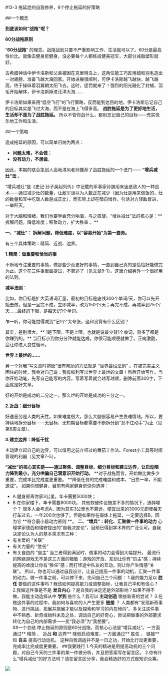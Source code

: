 #13-3 拖延症的自我修养，6个停止拖延的好策略 

##一个概念

**到底该如何“战拖”呢？**

**60分战拖原则**

“**60分战拖**” 的理念。战拖战到只要不严重影响工作、生活就可以了。60分是最高性价比。就像去健身房健身，没必要每个人都练成健美冠军，大部分减脂塑形就好。

古希腊神话中伊卡洛斯和父亲被困在克里特岛上，这两位能工巧匠用蜡和羽毛造出一对翅膀，准备飞越大海回家。开始进展很顺利，可伊卡洛斯越飞越快，越飞越高，终于操纵着羽翼朝太阳飞去。这时，惩罚就来了！强烈的阳光融化了封蜡，羽毛开始解体，伊卡洛斯掉进汪洋大海……

伊卡洛斯如果采用“低空飞行”的飞行策略，反而能到达目的地。伊卡洛斯忘记自己的目标其实是飞过大海，而不是在海上飞得多高。 **战胜拖延是为了更好地生活，生活却不是为了战胜拖延。** 所以不管你战什么，都别忘记自己的目标——充实快乐地工作和生活。    

##一个策略

造成拖延的原因，可以简单归纳为两点：
- **问题太难，不会做**；
- **没有动力，不想做**。

因此，本期的联合策划人高地清风老师推荐了战胜拖延的一个法门—— **“增兵减灶”法** 。

“增兵减灶”是《史记·孙子吴起列传》中记载的军事家孙膑用来迷惑敌人的一种战术——通过减少灶的数量，让敌军误以为人数正在减少（因为灶是用来做饭的，灶的数量和军中吃饭人数是成正比），而实际上却在暗自增兵，引诱对方轻敌冒进，一举歼灭。

对于大脑和情绪，我们也要学会充分哄骗，与之周旋。“增兵减灶”法的核心是：** 拆解问题，降低难度；积聚动力，扩大胜率 。**

**一、“减灶”： 拆解问题，降低难度，以“容易开始”为第一要务。**

有三个具体策略：精简、近战、边界。

**1.精简：做重要和恰当的事**

不断地专注重要的事情，做那些少而更好的事情，一直到自己真的是恰恰好能做完为止。这个在三件事里面提过，不赘述了（见文章9-1）。这里介绍另外一个很好用的法则。

**减半法则**：

比如，你目标是扩大英语词汇量，最初的目标是底线300个单词/天，你可以先开始去做，但是一旦完不成，立即减半，改为150个/天；再完不成，再减半到75个/天……最终的下限，是每天记1个单词。

乍一听，你可能觉得减到“记1个”太夸张，这和没背有什么区别？

其实，差别很大。** 1是下限，不是上限，也就是说最少背1个单词，背多了都是你赚到的。** 当目标小到你分分钟就能达成，你很可能顺便就做了。正向激励，会让你进入良性循环。

**世界上最烂的……**

另一个对我“写文章时拖延”很有帮助的方法就是 “世界最烂法则” 。在被完美主义困住的时候，我会对自己说：我有权利写出世界上最烂的文章！然后开始写作。当你开始动笔，先写自己能写的内容，写着写着就会越写越顺，删除前面300字，下面就是好文章。

好的开始是成功的二分之一，那么烂的开始是成功的三分之一。

**2.近战：细分目标**

好逸恶劳是人类的天性。如果难度很大，那么大脑很容易产生畏难情绪。所以，要持续地拆分目标——无目标、无短期目标都需要不断拆分到“忍不住动手”为止（见第6周文章）。

**3.建立边界：降低干扰**

主动建立起自己的边界，可以借用之前介绍过的番茄工作法、Forest小工具等时间管理的利器（见文章7-5）。

**“减灶”的核心其实是——通过聚焦、调整目标、细分目标和建立边界，让启动阻力降到最小，充分哄骗自己潜意识开始行动。**
**对于战拖而言，开始做比做多少重要，完成率比完成度更重要。 **降低任务的完成难度和成本，“日拱一卒，不期速成”。
如果你想健身，目前有两家健身房供你选择：
- A.健身房离你家3公里，年卡需要5000块； 
- B.在你家楼下，年卡需要8000块。
其他软硬件设施差不多的情况下，选择哪个？
很多人会考虑A，因为其实3公里也不算远，便宜出来的3000元即使每天打车过去，一年200次也够了。但是如果你在锻炼上拖延，一定要选择B，因为它 **符合最小启动力原则 **。
**二、“增兵”：转化、汇聚做一件事的动力**
心理学家德西和瑞安提出的“自我决定论”，目前已得到学术界的广泛认可。自我决定论认为人的基本需求有三种：
- 有关爱的 “关联”
- 有关力量的 “胜任”
- 有关自由的 “自主”
当三者得到满足时，做事的动力会得到大幅提升。
最流行的网络游戏无不是这三方面的极致：游戏的开放、互动让你有“自主”感；持续提高的难度让你有“胜任”感；而打怪途中队友的互动，则让你产生情感“关联”。
所以，你也可以通过自我设计，让自己提高一件事的动机，汇聚一件事的动力。做一件事之前，可以停下来，先问自己三个问题：
1.我的能力足以 **胜任** 要做的这件事吗？我该如何提高能力或调整指标，让我自己平和有信心？
2.我做这件事是不是 **发自内心** ？是自我的决定还是外部影响？如果不得不做，我能主动选择从中 **学到** 些什么？我可以 **主动创造** 哪些新奇的尝试？
3.在做这件事的过程中，我如何与喜欢的人产生更多 **链接** ？
人类都有“发现新奇事物、进行挑战、拓展并施展才能以及探索和学习的内在倾向”。多关注这件事中不熟悉、新奇或始料未及之处，调动自己的好奇心，尝试把做事的外部要求转化为自己的内部需求——变“我必须”为“我想要”。    
##一个总结
停止拖延的原则是60分战拖，而核心心法是“增兵减灶”。一方面通过** 精简 、 近战 **和** 边界** 降低启动难度，一方面通过** 胜任 、 链接** 和 **自主** 提高行动动机。
这种自我调适并不是一日之功，开始比行动更重要，完成率比完成度更重要。
##我要践行
1.今天的精进是用提高动机的三个问题，对自己今天的三件事的某一件做分析，并且把答案写在留言区。
2.你有什么“增兵减灶”的好方法吗？请在留言区分享，我会精选好的方式做知识众筹。

![](./_image/img_1522.jpg)
